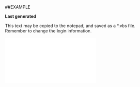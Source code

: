 

##EXAMPLE

**Last generated**

This text may be copied to the notepad, and saved as a *.vbs file. Remember to change the login information.

![](../../Examples/vbs/SOStatusMonitor.LastGenerated.vbs.txt)





